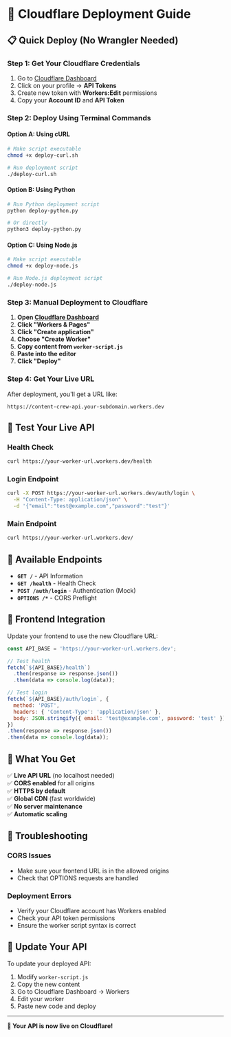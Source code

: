 # 🚀 Cloudflare Deployment Guide

## 📋 **Quick Deploy (No Wrangler Needed)**

### **Step 1: Get Your Cloudflare Credentials**
1. Go to [Cloudflare Dashboard](https://dash.cloudflare.com)
2. Click on your profile → **API Tokens**
3. Create new token with **Workers:Edit** permissions
4. Copy your **Account ID** and **API Token**

### **Step 2: Deploy Using Terminal Commands**

#### **Option A: Using cURL**
```bash
# Make script executable
chmod +x deploy-curl.sh

# Run deployment script
./deploy-curl.sh
```

#### **Option B: Using Python**
```bash
# Run Python deployment script
python deploy-python.py

# Or directly
python3 deploy-python.py
```

#### **Option C: Using Node.js**
```bash
# Make script executable
chmod +x deploy-node.js

# Run Node.js deployment script
./deploy-node.js
```

### **Step 3: Manual Deployment to Cloudflare**

1. **Open [Cloudflare Dashboard](https://dash.cloudflare.com)**
2. **Click "Workers & Pages"**
3. **Click "Create application"**
4. **Choose "Create Worker"**
5. **Copy content from `worker-script.js`**
6. **Paste into the editor**
7. **Click "Deploy"**

### **Step 4: Get Your Live URL**

After deployment, you'll get a URL like:
```
https://content-crew-api.your-subdomain.workers.dev
```

## 🧪 **Test Your Live API**

### **Health Check**
```bash
curl https://your-worker-url.workers.dev/health
```

### **Login Endpoint**
```bash
curl -X POST https://your-worker-url.workers.dev/auth/login \
  -H "Content-Type: application/json" \
  -d '{"email":"test@example.com","password":"test"}'
```

### **Main Endpoint**
```bash
curl https://your-worker-url.workers.dev/
```

## 🔧 **Available Endpoints**

- **`GET /`** - API Information
- **`GET /health`** - Health Check
- **`POST /auth/login`** - Authentication (Mock)
- **`OPTIONS /*`** - CORS Preflight

## 📱 **Frontend Integration**

Update your frontend to use the new Cloudflare URL:
```javascript
const API_BASE = 'https://your-worker-url.workers.dev';

// Test health
fetch(`${API_BASE}/health`)
  .then(response => response.json())
  .then(data => console.log(data));

// Test login
fetch(`${API_BASE}/auth/login`, {
  method: 'POST',
  headers: { 'Content-Type': 'application/json' },
  body: JSON.stringify({ email: 'test@example.com', password: 'test' })
})
.then(response => response.json())
.then(data => console.log(data));
```

## 🎯 **What You Get**

✅ **Live API URL** (no localhost needed)  
✅ **CORS enabled** for all origins  
✅ **HTTPS by default**  
✅ **Global CDN** (fast worldwide)  
✅ **No server maintenance**  
✅ **Automatic scaling**  

## 🚨 **Troubleshooting**

### **CORS Issues**
- Make sure your frontend URL is in the allowed origins
- Check that OPTIONS requests are handled

### **Deployment Errors**
- Verify your Cloudflare account has Workers enabled
- Check your API token permissions
- Ensure the worker script syntax is correct

## 🔄 **Update Your API**

To update your deployed API:
1. Modify `worker-script.js`
2. Copy the new content
3. Go to Cloudflare Dashboard → Workers
4. Edit your worker
5. Paste new code and deploy

---

**🎉 Your API is now live on Cloudflare!**
